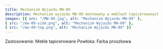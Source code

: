 ```yaml
---
title: Mechanizm Wyjazdu MW-09
description: Mechanizm wyjazdu MW-09 montowany w meblach tapicerowanych służy do szybkiego i wygodnego wyciągania ukrytej powierzchni, przeznaczonej do spania. Mechanizm wykonany ze stali pokrytej farbą proszkową.
images: [{ src: "/MW-09.jpg", alt: "Mechanizm Wyjazdu MW-09" },
{ src: "/mw-09-side.png", alt: "Mechanizm Wyjazdu MW-09" },
{ src: "/mw-09-top.png", alt: "Mechanizm Wyjazdu MW-09" }]
---
```


Zastosowanie: Meble tapicerowane
Powłoka: Farba proszkowa
